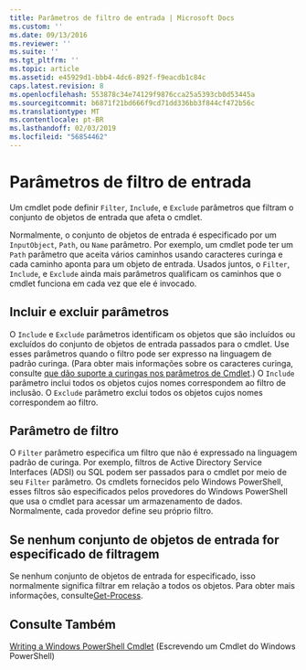 ```yaml
---
title: Parâmetros de filtro de entrada | Microsoft Docs
ms.custom: ''
ms.date: 09/13/2016
ms.reviewer: ''
ms.suite: ''
ms.tgt_pltfrm: ''
ms.topic: article
ms.assetid: e45929d1-bbb4-4dc6-892f-f9eacdb1c84c
caps.latest.revision: 8
ms.openlocfilehash: 553878c34e74129f9876cca25a5393cb0d53445a
ms.sourcegitcommit: b6871f21bd666f9cd71dd336bb3f844cf472b56c
ms.translationtype: MT
ms.contentlocale: pt-BR
ms.lasthandoff: 02/03/2019
ms.locfileid: "56854462"
---
```

# <a name="input-filter-parameters"></a>Parâmetros de filtro de entrada

Um cmdlet pode definir `Filter`, `Include`, e `Exclude` parâmetros que filtram o conjunto de objetos de entrada que afeta o cmdlet.

Normalmente, o conjunto de objetos de entrada é especificado por um `InputObject`, `Path`, ou `Name` parâmetro. Por exemplo, um cmdlet pode ter um `Path` parâmetro que aceita vários caminhos usando caracteres curinga e cada caminho aponta para um objeto de entrada. Usados juntos, o `Filter`, `Include`, e `Exclude` ainda mais parâmetros qualificam os caminhos que o cmdlet funciona em cada vez que ele é invocado.

## <a name="include-and-exclude-parameters"></a>Incluir e excluir parâmetros

O `Include` e `Exclude` parâmetros identificam os objetos que são incluídos ou excluídos do conjunto de objetos de entrada passados para o cmdlet. Use esses parâmetros quando o filtro pode ser expresso na linguagem de padrão curinga. (Para obter mais informações sobre os caracteres curinga, consulte [que dão suporte a curingas nos parâmetros de Cmdlet](./supporting-wildcard-characters-in-cmdlet-parameters.md).) O `Include` parâmetro inclui todos os objetos cujos nomes correspondem ao filtro de inclusão. O `Exclude` parâmetro exclui todos os objetos cujos nomes correspondem ao filtro.

## <a name="filter-parameter"></a>Parâmetro de filtro

O `Filter` parâmetro especifica um filtro que não é expressado na linguagem padrão de curinga. Por exemplo, filtros de Active Directory Service Interfaces (ADSI) ou SQL podem ser passados para o cmdlet por meio de seu `Filter` parâmetro. Os cmdlets fornecidos pelo Windows PowerShell, esses filtros são especificados pelos provedores do Windows PowerShell que usa o cmdlet para acessar um armazenamento de dados. Normalmente, cada provedor define seu próprio filtro.

## <a name="filtering-if-no-set-of-input-objects-is-specified"></a>Se nenhum conjunto de objetos de entrada for especificado de filtragem

Se nenhum conjunto de objetos de entrada for especificado, isso normalmente significa filtrar em relação a todos os objetos. Para obter mais informações, consulte[Get-Process](/powershell/module/Microsoft.PowerShell.Management/Get-Process).

## <a name="see-also"></a>Consulte Também

[Writing a Windows PowerShell Cmdlet](./writing-a-windows-powershell-cmdlet.md) (Escrevendo um Cmdlet do Windows PowerShell)